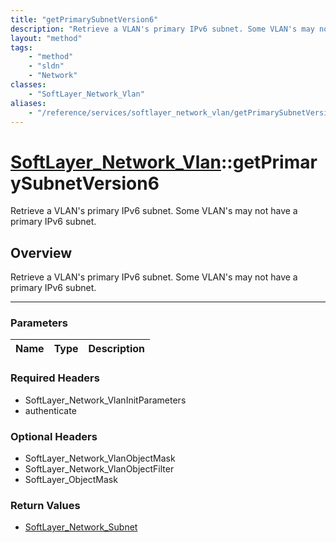 ```yaml
---
title: "getPrimarySubnetVersion6"
description: "Retrieve a VLAN's primary IPv6 subnet. Some VLAN's may not have a primary IPv6 subnet."
layout: "method"
tags:
    - "method"
    - "sldn"
    - "Network"
classes:
    - "SoftLayer_Network_Vlan"
aliases:
    - "/reference/services/softlayer_network_vlan/getPrimarySubnetVersion6"
---
```

# [SoftLayer_Network_Vlan](/reference/services/SoftLayer_Network_Vlan)::getPrimarySubnetVersion6


Retrieve a VLAN's primary IPv6 subnet. Some VLAN's may not have a primary IPv6 subnet.


## Overview 
Retrieve a VLAN's primary IPv6 subnet. Some VLAN's may not have a primary IPv6 subnet.

-----

### Parameters 
|Name | Type | Description |
| --- | --- | --- |


### Required Headers
* SoftLayer_Network_VlanInitParameters
* authenticate


### Optional Headers
* SoftLayer_Network_VlanObjectMask
* SoftLayer_Network_VlanObjectFilter
* SoftLayer_ObjectMask

### Return Values
* <a href='/reference/datatypes/SoftLayer_Network_Subnet'>SoftLayer_Network_Subnet </a>




